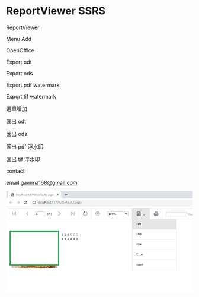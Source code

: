 # ReportViewer SSRS
ReportViewer 

Menu Add 

OpenOffice

Export odt 

Export ods 

Export pdf watermark

Export tif  watermark

選單增加

匯出 odt 

匯出 ods 

匯出 pdf 浮水印

匯出 tif 浮水印

contact

email:gamma168@gmail.com

![Logo](ReportView.png)
